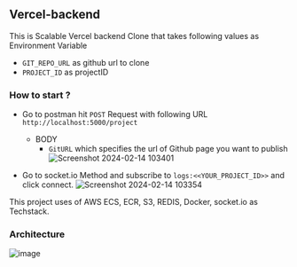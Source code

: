 ## Vercel-backend
This is Scalable Vercel backend Clone that takes following values as Environment Variable
- ```GIT_REPO_URL``` as github url to clone
- ```PROJECT_ID``` as projectID

### How to start ?
- Go to postman hit ```POST``` Request with following URL ```http://localhost:5000/project```
  - BODY
    - ```GitURL``` which specifies the url of Github page you want to publish
![Screenshot 2024-02-14 103401](https://github.com/CaptainTron/Vercel-backend/assets/94986377/e2695ee3-9b7f-46ef-a2c1-122048d631d9)


- Go to socket.io Method and subscribe to ```logs:<<YOUR_PROJECT_ID>>``` and click connect. 
![Screenshot 2024-02-14 103354](https://github.com/CaptainTron/Vercel-backend/assets/94986377/df4043fe-1b07-499c-abd3-96c0142d7a78)


This project uses of AWS ECS, ECR, S3, REDIS, Docker, socket.io as Techstack.   
### Architecture
![image](https://github.com/CaptainTron/Vercel-backend/assets/94986377/861f7d49-3113-41ed-95bb-5a57751e8a5e)
